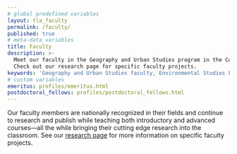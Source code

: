 ```yaml
---
# global predefined variables
layout: tla_faculty
permalink: /faculty/
published: true
# meta-data variables
title: Faculty
description: >-
  Meet our faculty in the Geography and Urban Studies program in the College of Liberal Arts at Temple University. 
  Check out our research page for specific faculty projects.
keywords: 'Geography and Urban Studies faculty, Environmental Studies Faculty, Temple Faculty'
# custom variables
emeritus: profiles/emeritus.html
postdoctoral_fellows: profiles/postdoctoral_fellows.html
---
```

Our faculty members are nationally recognized in their fields and continue to research and publish while teaching both introductory and advanced courses—all the while bringing their cutting edge research into the classroom. See our [research page](https://develop.cla.temple.edu/geography-and-urban-studies/research/) for more information on specific faculty projects.
